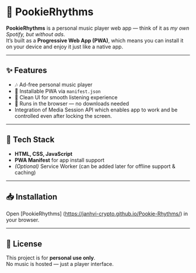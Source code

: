 # 🎵 PookieRhythms

**PookieRhythms** is a personal music player web app — think of it as *my own Spotify, but without ads*.  
It’s built as a **Progressive Web App (PWA)**, which means you can install it on your device and enjoy it just like a native app.

---

## ✨ Features
- 🎶 Ad-free personal music player  
- 📱 Installable PWA via `manifest.json`  
- 🎨 Clean UI for smooth listening experience  
- 🚀 Runs in the browser — no downloads needed
- Integration of Media Session API which enables app to work and be controlled even after locking the screen.

---

## 🔧 Tech Stack
- **HTML, CSS, JavaScript**  
- **PWA Manifest** for app install support  
- *(Optional)* Service Worker (can be added later for offline support & caching)

---

## 📥 Installation
 Open [PookieRhythms] (https://janhvi-crypto.github.io/Pookie-Rhythms/) in your browser.  
 

---
## 📄 License
This project is for **personal use only**.  
No music is hosted — just a player interface.  
